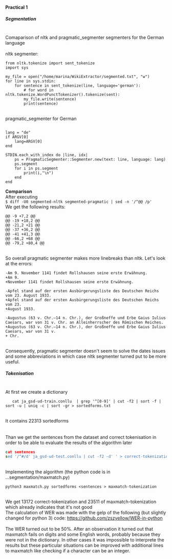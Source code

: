 #### Practical 1
##### Segmentation
<br /> Comaparison of nltk and pragmatic_segmenter segmenters for the German language <br />
<br /> nltk segmenter: <br />

```import nltk
from nltk.tokenize import sent_tokenize
import sys

my_file = open("/home/marina/WikiExtractor/segmented.txt", "w")
for line in sys.stdin:
    for sentence in sent_tokenize(line, language='german'):
        # for word in nltk.tokenize.WordPunctTokenizer().tokenize(sent):
        my_file.write(sentence)
        print(sentence)
```        
<br /> pragmatic_segmenter for German <br />
``` require 'pragmatic_segmenter'

lang = "de"
if ARGV[0]
    lang=ARGV[0]
end

STDIN.each_with_index do |line, idx|
    ps = PragmaticSegmenter::Segmenter.new(text: line, language: lang)
    ps.segment
    for i in ps.segment
        print(i,"\n")
    end
end
```

**Comparison**
<br />After executing<br />
```$ diff -U0 segmented-nltk segmented-pragmatic | sed -n '/^@@ /p'```
<br />We get the following results:<br />
```
@@ -9 +7,2 @@
@@ -19 +18,2 @@
@@ -21,2 +21 @@
@@ -37 +36,2 @@
@@ -41 +41,3 @@
@@ -66,2 +68 @@
@@ -79,2 +80,4 @@
```
<br />So overall pragmatic segmenter makes more linebreaks than nltk. Let's look at the errors:<br />
```
-Am 9. November 1141 findet Rollshausen seine erste Erwähnung.
+Am 9.
+November 1141 findet Rollshausen seine erste Erwähnung.

-Apfel stand auf der ersten Ausbürgerungsliste des Deutschen Reichs vom 23. August 1933.
+Apfel stand auf der ersten Ausbürgerungsliste des Deutschen Reichs vom 23.
+August 1933.

-Augustus (63 v. Chr.–14 n. Chr.), der Großneffe und Erbe Gaius Iulius Caesars, war von 31 v. Chr. an Alleinherrscher des Römischen Reiches.
+Augustus (63 v. Chr.–14 n. Chr.), der Großneffe und Erbe Gaius Iulius Caesars, war von 31 v.
+ Chr.
```
<br />Consequently, pragmatic segmenter doesn't seem to solve the dates issues and some abbreviations in which case nltk segmenter turned put to be more useful.<br />

##### Tokenisation
<br />At first we create a dictionary<br />
```cd UD_Japanese-GSD
   cat ja_gsd-ud-train.conllu  | grep '^[0-9]' | cut -f2 | sort -f | sort -u | uniq -c | sort -gr > sortedforms.txt
```
<br />It contains 22313 sortedforms<br />   
<br />Than we get the sentences from the dataset and correct tokenisation in order to be able to evaluate the results of the algorithm later<br /> 
```sed -n '/^# text =/p' ja_gsd-ud-test.conllu | sed 's/^# text =//'g > sentences
cat sentences
sed '/^#/d' ja_gsd-ud-test.conllu | cut -f2 -d' ' > correct-tokenization
```
<br />Implementing the algorithm (the python code is in ...segmentation/maxmatch.py)<br />

```
python3 maxmatch.py sortedforms <sentences > maxmatch-tokenization
```
<br />We get 13172 correct-tokenization and 23511 of maxmatch-tokenization which already indicates that it's not good<br />
The calculation of WER was made with the gelp of the following (but slightly changed for python 3) code:
https://github.com/zszyellow/WER-in-python <br />
<br /> The WER turned out to be 50%. After an observation it turned out that maxmatch fails on digits and some English words, probably because they were not in the dictionary. In other cases it was impossible to interprete the results but these particular situations can be improved with additional lines to maxmatch like checking if a character can be an integer.
<br /> 
